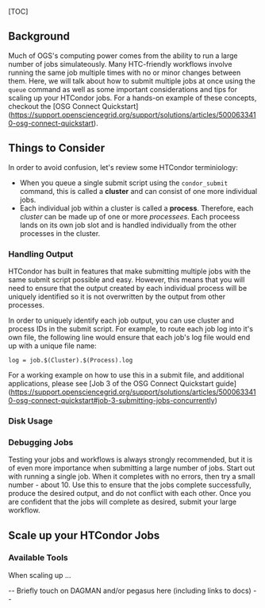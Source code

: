 [title]: - "Scaling Up!"
[TOC]

## Background

Much of OGS's computing power comes from the ability to run a large number 
of jobs simulateously. Many HTC-friendly workflows involve running the same 
job multiple times with no or minor changes between them. Here, we will 
talk about how to submit multiple jobs at once using the `queue` command as 
well as some important considerations and tips for scaling up your HTCondor jobs. 
For a hands-on example of these concepts, checkout the [OSG Connect Quickstart]
(https://support.opensciencegrid.org/support/solutions/articles/5000633410-osg-connect-quickstart). 

## Things to Consider

In order to avoid confusion, let's review some HTCondor terminiology:
 - When you queue a single submit script using the `condor_submit` command, this is 
called a **cluster** and can consist of one more individual jobs.
 - Each individual job within a cluster is called a **process**. Therefore, each 
*cluster* can be made up of one or more *processees*. Each proceess lands on its 
own job slot and is handled individually from the other processes in the cluster.

### Handling Output

HTCondor has built in features that make submitting multiple jobs with the same 
submit script possible and easy. However, this means that you will need to ensure 
that the output created by each individual process will be uniquely identified so 
it is not overwritten by the output from other processes.

In order to uniquely identify each job output, you can use cluster and process IDs
in the submit script. For example, to route each job log into it's own file, the 
following line would ensure that each job's log file would end up with a unique file 
name:

	log = job.$(Cluster).$(Process).log

For a working example on how to use this in a submit file, and additional applications,
please see [Job 3 of the OSG Connect Quickstart guide]
(https://support.opensciencegrid.org/support/solutions/articles/5000633410-osg-connect-quickstart#job-3-submitting-jobs-concurrently)

### Disk Usage



### Debugging Jobs

Testing your jobs and workflows is always strongly recommended, but it is of even 
more importance when submitting a large number of jobs. Start out with running a 
single job. When it completes with no errors, then try a small number - about 10. 
Use this to ensure that the jobs complete successfully, produce the desired 
output, and do not conflict with each other. Once you are confident that the jobs 
will complete as desired, submit your large workflow.

## Scale up your HTCondor Jobs

### Available Tools

When scaling up ...

-- Briefly touch on DAGMAN and/or pegasus here (including links to docs) --
